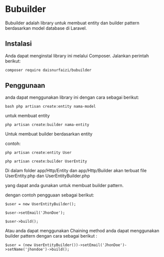 # Bubuilder

Bubuilder adalah library untuk membuat entity dan builder pattern berdasarkan model database di Laravel.

## Instalasi

Anda dapat menginstal library ini melalui Composer. Jalankan perintah berikut:

```bash
composer require daisnurfaizi/bubuilder
```

## Penggunaan

anda dapat menggunakan library ini dengan cara sebagai berikut:

`bash php artisan create:entity nama-model`

untuk membuat entity

`php artisan create:builder nama-entity`

Untuk membuat builder berdasarkan entity

contoh:

`php artisan create:entity User`

`php artisan create:builder UserEntity`

Di dalam folder app/Http/Entity dan app/Http/Builder akan terbuat file UserEntity.php dan UserEntityBuilder.php

yang dapat anda gunakan untuk membuat builder pattern.

dengan contoh pengguaan sebagai berikut:

<!-- script php -->

`$user = new UserEntityBuilder();`

`$user->setEmail('JhonDoe');`

`$user->build();`

Atau anda dapat menggunakan Chaining method anda dapat menggunakan builder pattern dengan cara sebagai berikut
:

<!-- script php -->

`$user = (new UserEntityBuilder())->setEmail('JhonDoe')->setName('jhondoe')->build();`

